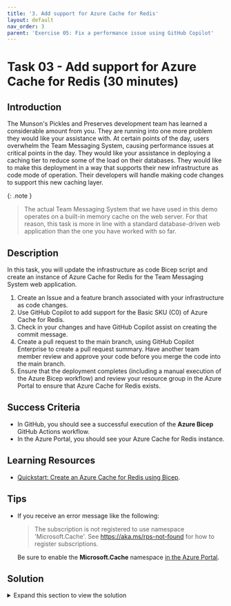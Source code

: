 ```yaml
---
title: '3. Add support for Azure Cache for Redis'
layout: default
nav_order: 3
parent: 'Exercise 05: Fix a performance issue using GitHub Copilot'
---
```


# Task 03 - Add support for Azure Cache for Redis (30 minutes)

## Introduction

The Munson's Pickles and Preserves development team has learned a considerable amount from you. They are running into one more problem they would like your assistance with. At certain points of the day, users overwhelm the Team Messaging System, causing performance issues at critical points in the day. They would like your assistance in deploying a caching tier to reduce some of the load on their databases. They would like to make this deployment in a way that supports their new infrastructure as code mode of operation. Their developers will handle making code changes to support this new caching layer.

{: .note }
> The actual Team Messaging System that we have used in this demo operates on a built-in memory cache on the web server. For that reason, this task is more in line with a standard database-driven web application than the one you have worked with so far.

## Description

In this task, you will update the infrastructure as code Bicep script and create an instance of Azure Cache for Redis for the Team Messaging System web application.

1. Create an Issue and a feature branch associated with your infrastructure as code changes.
2. Use GitHub Copilot to add support for the Basic SKU (C0) of Azure Cache for Redis.
3. Check in your changes and have GitHub Copilot assist on creating the commit message.
4. Create a pull request to the main branch, using GitHub Copilot Enterprise to create a pull request summary. Have another team member review and approve your code before you merge the code into the main branch.
5. Ensure that the deployment completes (including a manual execution of the Azure Bicep workflow) and review your resource group in the Azure Portal to ensure that Azure Cache for Redis exists.

## Success Criteria

- In GitHub, you should see a successful execution of the **Azure Bicep** GitHub Actions workflow.
- In the Azure Portal, you should see your Azure Cache for Redis instance.

## Learning Resources

- [Quickstart: Create an Azure Cache for Redis using Bicep](https://learn.microsoft.com/azure/azure-cache-for-redis/cache-redis-cache-bicep-provision?tabs=CLI).

## Tips

- If you receive an error message like the following:

    > The subscription is not registered to use namespace 'Microsoft.Cache'. See https://aka.ms/rps-not-found for how to register subscriptions.

    Be sure to enable the **Microsoft.Cache** namespace [in the Azure Portal](https://learn.microsoft.com/azure/azure-resource-manager/troubleshooting/error-register-resource-provider?tabs=azure-portal).

## Solution

<details markdown="block">
<summary>Expand this section to view the solution</summary>

- The final Bicep script is [in the solution folder]((https://github.com/microsoft/TechExcel-Accelerate-developer-productivity-with-GitHub-Copilot-and-Dev-Box/blob/main/Solution/Exercise-05/Task-3/main.bicep)). Before looking at this script, try to use GitHub Copilot to generate the changes to your existing `/src/InfrastructureAsCode/main.bicep` file. You may wish to use a prompt such as "Please add in a Basic C0 instance of Azure Cache for Redis." Then, you may wish to compare what GitHub Copilot generated.

</details>
